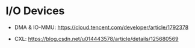 # I/O Devices

- DMA & IO-MMU: https://cloud.tencent.com/developer/article/1792378

- CXL: https://blog.csdn.net/u014443578/article/details/125680569
